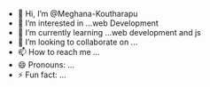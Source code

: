- 👋 Hi, I’m @Meghana-Koutharapu
- 👀 I’m interested in ...web Development 
- 🌱 I’m currently learning ...web development and js
- 💞️ I’m looking to collaborate on ...
- 📫 How to reach me ...
- 😄 Pronouns: ...
- ⚡ Fun fact: ...

<!---
Meghana-Koutharapu/Meghana-Koutharapu is a ✨ special ✨ repository because its `README.md` (this file) appears on your GitHub profile.
You can click the Preview link to take a look at your changes.
--->

